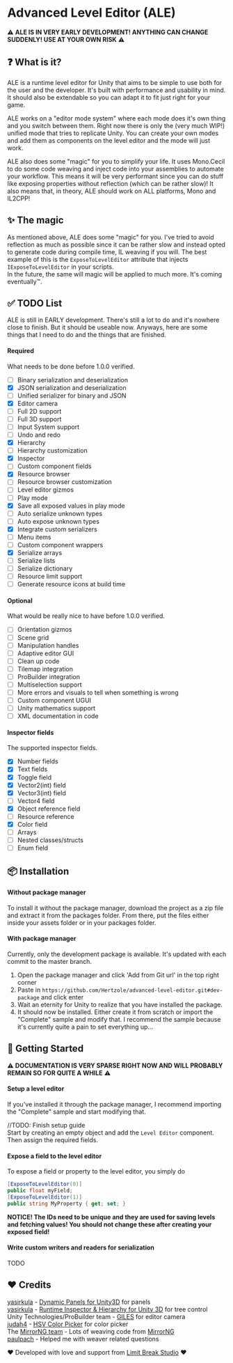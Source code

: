 # Advanced Level Editor (ALE)

⚠ **ALE IS IN VERY EARLY DEVELOPMENT! ANYTHING CAN CHANGE SUDDENLY! USE AT YOUR OWN RISK** ⚠

## ❓ What is it?
ALE is a runtime level editor for Unity that aims to be simple to use both for the user and the developer. It's built with performance and usability in mind. It should also be extendable so you can adapt it to fit just right for your game.

ALE works on a "editor mode system" where each mode does it's own thing and you switch between them. Right now there is only the (very much WIP!) unified mode that tries to replicate Unity. You can create your own modes and add them as components on the level editor and the mode will just work. 

ALE also does some "magic" for you to simplify your life. It uses Mono.Cecil to do some code weaving and inject code into your assemblies to automate your workflow. This means it will be very performant since you can do stuff like exposing properties without reflection (which can be rather slow)! It also means that, in theory, ALE should work on ALL platforms, Mono and IL2CPP!

## ✨ The magic
As mentioned above, ALE does some "magic" for you. I've tried to avoid reflection as much as possible since it can be rather slow and instead opted to generate code during compile time, IL weaving if you will. The best example of this is the `ExposeToLevelEditor` attribute that injects `IExposeToLevelEditor` in your scripts.  
In the future, the same will magic will be applied to much more. It's coming eventually™.

## ✅ TODO List
ALE is still in EARLY development. There's still a lot to do and it's nowhere close to finish. But it should be useable now. Anyways, here are some things that I need to do and the things that are finished.
#### Required
What needs to be done before 1.0.0 verified.  
- [ ] Binary serialization and deserialization
- [x] JSON serialization and deserialization
- [ ] Unified serializer for binary and JSON
- [x] Editor camera
- [ ] Full 2D support
- [ ] Full 3D support
- [ ] Input System support
- [ ] Undo and redo
- [x] Hierarchy
- [ ] Hierarchy customization
- [x] Inspector
- [ ] Custom component fields
- [x] Resource browser
- [ ] Resource browser customization
- [ ] Level editor gizmos
- [ ] Play mode
- [x] Save all exposed values in play mode
- [ ] Auto serialize unknown types
- [ ] Auto expose unknown types
- [x] Integrate custom serializers
- [ ] Menu items
- [ ] Custom component wrappers
- [x] Serialize arrays
- [ ] Serialize lists
- [ ] Serialize dictionary
- [ ] Resource limit support
- [ ] Generate resource icons at build time

#### Optional
What would be really nice to have before 1.0.0 verified.  
- [ ] Orientation gizmos
- [ ] Scene grid
- [ ] Manipulation handles
- [ ] Adaptive editor GUI
- [ ] Clean up code
- [ ] Tilemap integration
- [ ] ProBuilder integration
- [ ] Multiselection support
- [ ] More errors and visuals to tell when something is wrong
- [ ] Custom component UGUI
- [ ] Unity mathematics support
- [ ] XML documentation in code

#### Inspector fields
The supported inspector fields.  
- [x] Number fields
- [x] Text fields
- [x] Toggle field
- [x] Vector2(int) field
- [x] Vector3(int) field
- [ ] Vector4 field
- [x] Object reference field
- [ ] Resource reference
- [x] Color field
- [ ] Arrays
- [ ] Nested classes/structs
- [ ] Enum field

## 📦 Installation 
#### Without package manager
To install it without the package manager, download the project as a zip file and extract it from the packages folder. From there, put the files either inside your assets folder or in your packages folder.
#### With package manager
Currently, only the development package is available. It's updated with each commit to the master branch.   

1. Open the package manager and click 'Add from Git url' in the top right corner
2. Paste in `https://github.com/Hertzole/advanced-level-editor.git#dev-package` and click enter
3. Wait an eternity for Unity to realize that you have installed the package.
4. It should now be installed. Either create it from scratch or import the "Complete" sample and modify that. I recommend the sample because it's currently quite a pain to set everything up...

## 🔨 Getting Started

⚠ **DOCUMENTATION IS VERY SPARSE RIGHT NOW AND WILL PROBABLY REMAIN SO FOR QUITE A WHILE** ⚠

#### Setup a level editor
If you've installed it through the package manager, I recommend importing the "Complete" sample and start modifying that.

//TODO: Finish setup guide  
Start by creating an empty object and add the `Level Editor` component. Then assign the required fields.

#### Expose a field to the level editor
To expose a field or property to the level editor, you simply do  
```cs
[ExposeToLevelEditor(0)]
public float myField;
[ExposeToLevelEditor(1)]
public string MyProperty { get; set; }
```
**NOTICE! The IDs need to be unique and they are used for saving levels and fetching values! You should not change these after creating your exposed field!**

#### Write custom writers and readers for serialization
TODO

## ❤ Credits
[yasirkula](https://github.com/yasirkula) - [Dynamic Panels for Unity3D](https://github.com/yasirkula/UnityDynamicPanels) for panels  
[yasirkula](https://github.com/yasirkula) - [Runtime Inspector & Hierarchy for Unity 3D](https://github.com/yasirkula/UnityRuntimeInspector) for tree control  
Unity Technologies/ProBuilder team - [GILES](https://github.com/Unity-Technologies/giles) for editor camera  
[judah4](https://github.com/judah4) - [HSV Color Picker](https://github.com/judah4/HSV-Color-Picker-Unity) for color picker  
The [MirrorNG team](https://github.com/MirrorNG) - Lots of weaving code from [MirrorNG](https://github.com/MirrorNG/MirrorNG)  
[paulpach](https://github.com/paulpach) - Helped me with weaver related questions

❤ Developed with love and support from [Limit Break Studio](https://main.limitbreakstudio.com/) ❤
